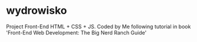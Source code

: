 # wydrowisko
Project Front-End HTML + CSS + JS. Coded by Me following tutorial in book 'Front-End Web Development: The Big Nerd Ranch Guide'

